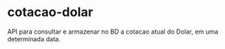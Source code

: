 # cotacao-dolar
API para consultar e armazenar no BD a cotacao atual do Dolar, em uma determinada data.
